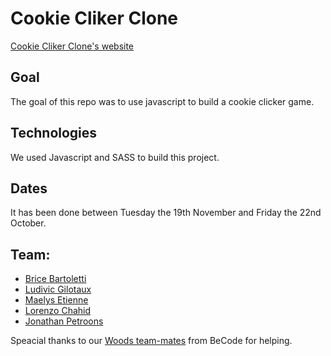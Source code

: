 # Cookie Cliker Clone #

[Cookie Cliker Clone's website](https://levizar.github.io/Clicker/)

## Goal ##

The goal of this repo was to use javascript to build a cookie clicker game.

## Technologies ##

We used Javascript and SASS to build this project.

## Dates ##

It has been done between Tuesday the 19th November and Friday the 22nd October.

## Team: ##

- [Brice Bartoletti](https://github.com/Levizar)
- [Ludivic Gilotaux](https://github.com/Ludgil)
- [Maelys Etienne](https://github.com/Mae26)
- [Lorenzo Chahid](https://github.com/Lorenzo-chahid)
- [Jonathan Petroons](https://github.com/petroons-jonathan)


Speacial thanks to our [Woods team-mates](https://github.com/orgs/becodeorg/teams/crl-woods-2-15) from BeCode for helping.